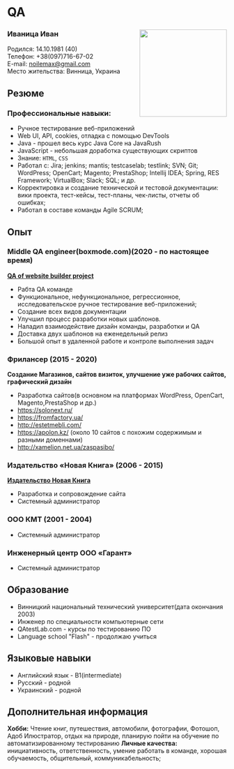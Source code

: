 # QA
### Иваница Иван <Image src="avatar.png" align="right" width="200" height="200">
Родился: 14.10.1981 (40)  
Телефон: +38(097)716-67-02  
E-mail: noilemax@gmail.com  
Место жительства: Винница, Украина  

## Резюме
### Профессиональные навыки:
* Ручное тестирование веб-приложений
* Web UI, API, cookies, отладка с помощью DevTools
* Java - прошел весь курс Java Core на JavaRush
* JavaScript - небольшая доработка существующих скриптов
* Знание: `HTML`, `CSS`
* Работал с: Jira; jenkins; mantis; testcaselab; testlink; SVN; Git; WordPress; OpenCart; Magento; PrestaShop; Intellij IDEA; Spring, RES Framework; VirtualBox; Slack; SQL; и др.
* Корректировка и создание технической и тестовой документации: вики проекта, тест-кейсы, тест-планы, чек-листы, отчеты об ошибках;
* Работал в составе команды Agile SCRUM;

## Опыт
### Middle QA engineer(boxmode.com)(2020 - по настоящее время)
 [**QA of website builder project**](https://boxmode.com)
  
  * Рабта QA команде
  * Функциональное, нефункциональное, регрессионное, исследовательское ручное тестирование веб-приложений;
  * Создание всех видов документации
  * Улучшил процесс разработки новых шаблонов. 
  * Наладил взаимодействие дизайн команды, разработки и QA
  * Доставка двух шаблонов на еженедельный релиз
  * Большой опыт в удаленной работе и контроле выполнения задач
  
### Фрилансер  (2015 - 2020)  
**Создание Магазинов, сайтов визиток, улучшение уже рабочих сайтов, графический дизайн**

  * Разработка сайтов(в основном на платформах WordPress, OpenCart, Magento,PrestaShop и др.)  
  * https://solonext.ru/    
  * https://fromfactory.ua/   
  * http://estetmebli.com/  
  * https://apolon.kz/ (около 10 сайтов с похожим содержимым и разными доменнами)    
  * http://xamelion.net.ua/zaspasibo/  
 
### Издательство «Новая Книга» (2006 - 2015)  
[**Издательство Новая Книга**](https://nk.in.ua/)

  * Разработка и сопровождение сайта
  * Системный администратор
 
### ООО КМТ (2001 - 2004)
  * Системный администратор
  
### Инженерный центр ООО «Гарант»
   * Системный администратор  
    
## Образование
* Винницкий национальный технический университет(дата окончания 2003)
* Инженер по специальности компьютерные сети
* QAtestLab.com - курсы по тестированию ПО
* Language school "Flash" - продолжаю учиться

## Языковые навыки
* Английский язык - B1(intermediate)
* Русский - родной
* Украинский - родной

## Дополнительная информация
**Хобби:** Чтение книг, путешествия, автомобили, фотографии, Фотошоп, Адоб Илюстратор, отдых на природе, планирую пойти на обучение по автоматизированному тестированию 
**Личные качества:** инициативность, ответственность, умение работать в команде, хорошая обучаемость, общительный, коммуникабельность;

